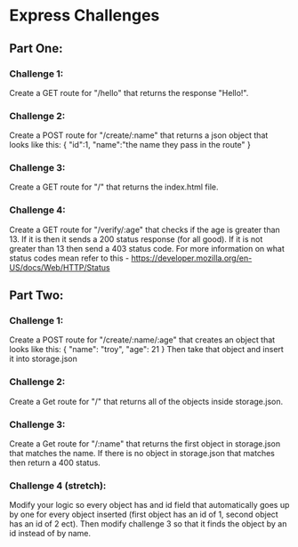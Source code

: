 # Express Challenges

## Part One:

### Challenge 1:

Create a GET route for "/hello" that returns the response "Hello!".

### Challenge 2:

Create a POST route for "/create/:name" that returns a json object that looks like this:
{
"id":1,
"name":"the name they pass in the route"
}

### Challenge 3:

Create a GET route for "/" that returns the index.html file.

### Challenge 4:

Create a GET route for "/verify/:age" that checks if the age is greater than 13. If it is then it sends a 200 status response (for all good). If it is not greater than 13 then send a 403 status code.
For more information on what status codes mean refer to this - https://developer.mozilla.org/en-US/docs/Web/HTTP/Status

## Part Two:

### Challenge 1:

Create a POST route for "/create/:name/:age" that creates an object that looks like this:
{
"name": "troy",
"age": 21
}
Then take that object and insert it into storage.json

### Challenge 2:

Create a Get route for "/" that returns all of the objects inside storage.json.

### Challenge 3:

Create a Get route for "/:name" that returns the first object in storage.json that matches the name. If there is no object in storage.json that matches then return a 400 status.

### Challenge 4 (stretch):

Modify your logic so every object has and id field that automatically goes up by one for every object inserted (first object has an id of 1, second object has an id of 2 ect). Then modify challenge 3 so that it finds the object by an id instead of by name.
